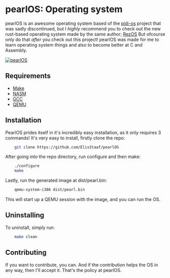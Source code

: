 pearlOS: Operating system
=========================
pearlOS is an awesome operating system based of the [pidi-os](https://github.com/GandelXIV/pidi-os)
project that was sadly discontinued, but I *highly* recommend you to check out the new rust-based
operating system made by the same author; [RezOS](https://github.com/GandelXIV/RezOS)
But ofcourse only do that *after* you check out this project! pearlOS was made
for me to learn operating system things and also to become better at C and Assembly.

[![pearlOS](github.com/ElisStaaf/pearlOS/raw/main/prod/boot.png)](https://github.com/ElisStaaf/pearlOS)

Requirements
------------
* [Make](https://www.gnu.org/software/make)
* [NASM](https://nasm.us)
* [GCC](https://gcc.gnu.org)
* [QEMU](https://www.qemu.org)

Installation
------------
PearlOS prides itself in it's incredibly easy installation, as it only requires 3 commands!
It's very easy to install, firstly clone the repo:
```sh
    git clone https://github.com/ElisStaaf/pearlOS
```
After going into the repo directory, run configure and then make:
```sh
    ./configure
    make
```
Lastly, run the generated image at dist/pearl.bin:
```sh
    qemu-system-i386 dist/pearl.bin
```
This will start up a QEMU session with the image, and you
can run the OS.

Uninstalling
------------
To uninstall, simply run:
```sh
    make clean
```

Contributing
------------
If you want to contribute, you can. And if the contribution helps the OS in any way,
then I'll accept it. That's the policy at pearlOS.
